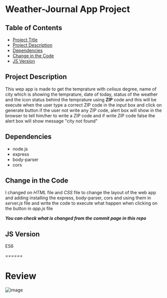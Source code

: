 # Weather-Journal App Project

## Table of Contents

* [Project Title](#weather-journal-app-project)
* [Project Description](#project-description)
* [Dependencies](#dependencies)
* [Change in the Code](#change-in-the-code)
* [JS Version](#js-version)

## Project Description

This wep app is made to get the temprature with *celisus* degree, name of city which is showing the temprature, date of today, status of the weather and  the icon status behind the temprature using **ZIP** code and this will be execute when the user type a correct ZIP code in the input box and click on generate button
if the user not write any ZIP code, alert box will show in the browser to tell him/her to write a ZIP code and if write ZIP code false the alert box will show message "city not found"

## Dependencies

- node.js
- express
- body-parser
- cors

## Change in the Code

I changed on *HTML* file and *CSS* file to change the layout of the web app and adding installing the express, body-parser, cors and using them in *server.js* file and write the code to execute what happen when clicking on the button in *app.js* file

***You can check what is changed from the commit page in this repo***

## JS Version

ES6

======
# Review
![image](https://user-images.githubusercontent.com/68661572/170857073-12bc7137-20a7-427b-9a7c-039a07cdc605.png)

